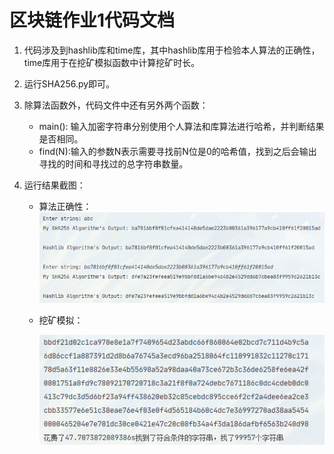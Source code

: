# 区块链作业1代码文档

1. 代码涉及到hashlib库和time库，其中hashlib库用于检验本人算法的正确性，time库用于在挖矿模拟函数中计算挖矿时长。

2. 运行SHA256.py即可。

3. 除算法函数外，代码文件中还有另外两个函数：
   * main(): 输入加密字符串分别使用个人算法和库算法进行哈希，并判断结果是否相同。
   * find(N):输入的参数N表示需要寻找前N位是0的哈希值，找到之后会输出寻找的时间和寻找过的总字符串数量。
   
4. 运行结果截图：

   * 算法正确性：![image-20201209174003660](运行结果截图/运行结果1)

   * 挖矿模拟：

     ![image-20201209174241129](运行结果截图/运行结果2)